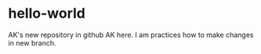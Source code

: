 # hello-world
AK's new repository in github
AK here. I am practices how to make changes in new branch.
